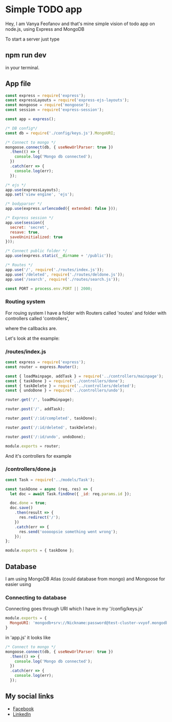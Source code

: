 # Simple TODO app

Hey, I am Vanya Feofanov and that's mine simple vision of todo app on node.js, using Express and MongoDB

To start a server just type 

## npm run dev

in your terminal.

## App file

```js
const express = require('express');
const expressLayouts = require('express-ejs-layouts');
const mongoose = require('mongoose');
const session = require('express-session');

const app = express();

/* DB config*/
const db = require('./config/keys.js').MongoURI;

/* Connect to mongo */
mongoose.connect(db, { useNewUrlParser: true })
  .then(() => {
    console.log('Mongo db connected');
  })
  .catch(err => {
    console.log(err);
  });

/* ejs */
app.use(expressLayouts);
app.set('view engine', 'ejs');

/* bodyparser */
app.use(express.urlencoded({ extended: false }));

/* Express session */
app.use(session({
  secret: 'secret',
  resave: true,
  saveUninitialized: true
}));

/* Connect public folder */
app.use(express.static(__dirname + '/public'));

/* Routes */
app.use('/', require('./routes/index.js'));
app.use('/deleted', require('./routes/deldone.js'));
app.use('/search', require('./routes/search.js'));

const PORT = process.env.PORT || 2000;

```

### Routing system

For rouing system I have a folder with Routers called 'routes' and folder with controllers called 'controllers',

where the callbacks are.


Let's look at the example:

### /routes/index.js

```js
const express = require('express');
const router = express.Router();

const { loadMainpage, addTask } = require('../controllers/mainpage');
const { taskDone } = require('../controllers/done');
const { taskDelete } = require('../controllers/deleted');
const { undoDone } = require('../controllers/undo');

router.get('/', loadMainpage);

router.post('/', addTask);

router.post('/:id/completed', taskDone);

router.post('/:id/deleted', taskDelete);

router.post('/:id/undo', undoDone);

module.exports = router;
```

And it's controllers for example

### /controllers/done.js

```js
const Task = require('../models/Task');

const taskDone = async (req, res) => {
  let doc = await Task.findOne({ _id: req.params.id });

  doc.done = true;
  doc.save()
    .then(result => {
      res.redirect('/');
    })
    .catch(err => {
      res.send('ooooopsie something went wrong');
    });
};

module.exports = { taskDone };
```

## Database

I am using MongoDB Atlas (could database from mongo) and Mongoose for easier using

### Connecting to database

Connecting goes through URI which I have in my '/config/keys.js'

```js
module.exports = {
  MongoURI: 'mongodb+srv://Nickname:password@test-cluster-vvyof.mongodb.net/test?retryWrites=true'
}
```
in 'app.js' it looks like

```js
/* Connect to mongo */
mongoose.connect(db, { useNewUrlParser: true })
  .then(() => {
    console.log('Mongo db connected');
  })
  .catch(err => {
    console.log(err);
  });
```

## My social links

* [Facebook](https://www.facebook.com/profile.php?id=100005922974355) 
* [LinkedIn](https://www.linkedin.com/in/ivan-feofanov-0142b2163/) 


